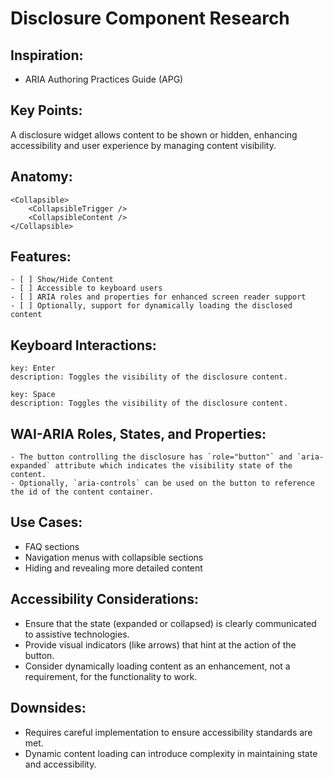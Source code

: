 # Disclosure Component Research

## Inspiration:

- ARIA Authoring Practices Guide (APG)

## Key Points:

A disclosure widget allows content to be shown or hidden, enhancing accessibility and user experience by managing content visibility.

## Anatomy:

    <Collapsible>
        <CollapsibleTrigger />
        <CollapsibleContent />
    </Collapsible>

## Features:

    - [ ] Show/Hide Content
    - [ ] Accessible to keyboard users
    - [ ] ARIA roles and properties for enhanced screen reader support
    - [ ] Optionally, support for dynamically loading the disclosed content

## Keyboard Interactions:

    key: Enter
    description: Toggles the visibility of the disclosure content.

    key: Space
    description: Toggles the visibility of the disclosure content.

## WAI-ARIA Roles, States, and Properties:

    - The button controlling the disclosure has `role="button"` and `aria-expanded` attribute which indicates the visibility state of the content.
    - Optionally, `aria-controls` can be used on the button to reference the id of the content container.

## Use Cases:

- FAQ sections
- Navigation menus with collapsible sections
- Hiding and revealing more detailed content

## Accessibility Considerations:

- Ensure that the state (expanded or collapsed) is clearly communicated to assistive technologies.
- Provide visual indicators (like arrows) that hint at the action of the button.
- Consider dynamically loading content as an enhancement, not a requirement, for the functionality to work.

## Downsides:

- Requires careful implementation to ensure accessibility standards are met.
- Dynamic content loading can introduce complexity in maintaining state and accessibility.
